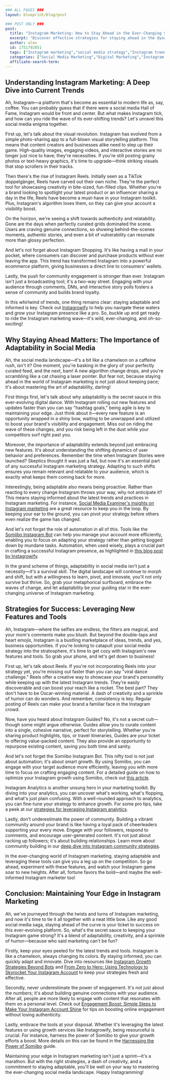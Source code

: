 ```yaml
---
### ALL PAGES ###
layout: blueprint/blog/post

### POST ONLY ###
post:
  title: "Instagram Marketing: How to Stay Ahead in the Ever-Changing Social Media Landscape"
  excerpt: "Discover effective strategies for staying ahead in the dynamic world of Instagram marketing with insights into current trends and tools."
  author: alex
  id: 1751792051
  tags: ["Instagram marketing","social media strategy","Instagram trends","online engagement"]
  categories: ["Social Media Marketing","Digital Marketing","Instagram Growth"]
  affiliate-search-term: 
---
```


## Understanding Instagram Marketing: A Deep Dive into Current Trends

Ah, Instagram—a platform that's become as essential to modern life as, say, coffee. You can probably guess that if there were a social media Hall of Fame, Instagram would be front and center. But what makes Instagram tick, and how can you ride the wave of its ever-shifting trends? Let's unravel this social media enigma together.

First up, let's talk about the visual revolution. Instagram has evolved from a simple photo-sharing app to a full-blown visual storytelling platform. This means that content creators and businesses alike need to step up their game. High-quality images, engaging videos, and interactive stories are no longer just nice to have; they're necessities. If you're still posting grainy photos or text-heavy graphics, it's time to upgrade—think striking visuals that stop scrollers in their tracks.

Then there's the rise of Instagram Reels. Initially seen as a TikTok doppelgänger, Reels have carved out their own niche. They're the perfect tool for showcasing creativity in bite-sized, fun-filled clips. Whether you're a brand looking to spotlight your latest product or an influencer sharing a day in the life, Reels have become a must-have in your Instagram toolkit. Plus, Instagram's algorithm loves them, so they can give your account a visibility boost. 

On the horizon, we're seeing a shift towards authenticity and relatability. Gone are the days when perfectly curated grids dominated the scene. Users are craving genuine connections, so showing behind-the-scenes moments, authentic stories, and even a bit of vulnerability can resonate more than glossy perfection.

And let's not forget about Instagram Shopping. It's like having a mall in your pocket, where consumers can discover and purchase products without ever leaving the app. This trend has transformed Instagram into a powerful ecommerce platform, giving businesses a direct line to consumers' wallets.

Lastly, the push for community engagement is stronger than ever. Instagram isn't just a broadcasting tool; it's a two-way street. Engaging with your audience through comments, DMs, and interactive story polls fosters a sense of community and builds brand loyalty.

In this whirlwind of trends, one thing remains clear: staying adaptable and informed is key. Check out [Instagrowify](https://instagrowify.com) to help you navigate these waters and grow your Instagram presence like a pro. So, buckle up and get ready to ride the Instagram marketing wave—it's wild, ever-changing, and oh-so-exciting!

## Why Staying Ahead Matters: The Importance of Adaptability in Social Media

Ah, the social media landscape—it's a bit like a chameleon on a caffeine rush, isn't it? One moment, you're basking in the glory of your perfectly curated feed, and the next, bam! A new algorithm change drops, and you're scrambling like a cat chasing a laser pointer. But fear not, because staying ahead in the world of Instagram marketing is not just about keeping pace; it's about mastering the art of adaptability, darling!

First things first, let's talk about why adaptability is the secret sauce in this ever-evolving digital dance. With Instagram rolling out new features and updates faster than you can say "hashtag goals," being agile is key to maintaining your edge. Just think about it—every new feature is an opportunity wrapped in a shiny bow, waiting to be unwrapped and utilized to boost your brand's visibility and engagement. Miss out on riding the wave of these changes, and you risk being left in the dust while your competitors surf right past you.



Moreover, the importance of adaptability extends beyond just embracing new features. It's about understanding the shifting dynamics of user behavior and preferences. Remember the time when Instagram Stories were launched? Skeptics thought it was just a fad, but now it's an essential part of any successful Instagram marketing strategy. Adapting to such shifts ensures you remain relevant and relatable to your audience, which is exactly what keeps them coming back for more.

Interestingly, being adaptable also means being proactive. Rather than reacting to every change Instagram throws your way, why not anticipate it? This means staying informed about the latest trends and practices in Instagram marketing. For instance, [Social Media Examiner's insights on Instagram marketing](https://www.socialmediaexaminer.com/instagram-marketing/) are a great resource to keep you in the loop. By keeping your ear to the ground, you can pivot your strategy before others even realize the game has changed.

And let's not forget the role of automation in all of this. Tools like the [Somiibo Instagram Bot](https://somiibo.com/platforms/instagram-bot) can help you manage your account more efficiently, enabling you to focus on adapting your strategy rather than getting bogged down by mundane tasks. Automation, when used wisely, plays a crucial part in crafting a successful Instagram presence, as highlighted in [this blog post by Instagrowify](https://instagrowify.com/blog/the-role-of-automation-in-crafting-a-successful-instagram-presence).

In the grand scheme of things, adaptability in social media isn't just a necessity—it's a survival skill. The digital landscape will continue to morph and shift, but with a willingness to learn, pivot, and innovate, you'll not only survive but thrive. So, grab your metaphorical surfboard, embrace the waves of change, and let adaptability be your guiding star in the ever-changing universe of Instagram marketing.

## Strategies for Success: Leveraging New Features and Tools

Ah, Instagram—where the selfies are endless, the filters are magical, and your mom's comments make you blush. But beyond the double-taps and heart emojis, Instagram is a bustling marketplace of ideas, trends, and yes, business opportunities. If you're looking to catapult your social media strategy into the stratosphere, it's time to get cozy with Instagram's new features and tools. So grab your phone, and let's get down to business!

First up, let's talk about Reels. If you're not incorporating Reels into your strategy yet, you're missing out faster than you can say "viral dance challenge." Reels offer a creative way to showcase your brand's personality while keeping up with the latest Instagram trends. They're easily discoverable and can boost your reach like a rocket. The best part? They don't have to be Oscar-winning material. A dash of creativity and a sprinkle of humor can do wonders. And remember, consistency is key. Regular posting of Reels can make your brand a familiar face in the Instagram crowd.

Now, have you heard about Instagram Guides? No, it's not a secret cult—though some might argue otherwise. Guides allow you to curate content into a single, cohesive narrative, perfect for storytelling. Whether you're sharing product highlights, tips, or travel itineraries, Guides are your ticket to offering value-packed content. They also provide an opportunity to repurpose existing content, saving you both time and sanity.

And let's not forget the Somiibo Instagram Bot. This nifty tool is not just about automation; it's about smart growth. By using Somiibo, you can engage with your target audience more efficiently, leaving you with more time to focus on crafting engaging content. For a detailed guide on how to optimize your Instagram growth using Somiibo, check out [this article](https://instagrowify.com/blog/how-to-use-the-somiibo-instagram-bot-for-optimal-growth).

Instagram Analytics is another unsung hero in your marketing toolkit. By diving into your analytics, you can uncover what's working, what's flopping, and what's just plain confusing. With a well-rounded approach to analytics, you can fine-tune your strategy to enhance growth. For some pro tips, take a peek at our [strategies for leveraging Instagram analytics](https://instagrowify.com/blog/strategies-for-leveraging-instagram-analytics-to-enhance-growth).



Lastly, don't underestimate the power of community. Building a vibrant community around your brand is like having a loyal pack of cheerleaders supporting your every move. Engage with your followers, respond to comments, and encourage user-generated content. It's not just about racking up followers; it's about building relationships. Learn more about community building in our [deep dive into Instagram community strategies](https://instagrowify.com/blog/beyond-followers-building-a-community-on-instagram).

In the ever-changing world of Instagram marketing, staying adaptable and leveraging these tools can give you a leg up on the competition. So go ahead, experiment with these features, and watch your Instagram game soar to new heights. After all, fortune favors the bold—and maybe the well-informed Instagram marketer too!

## Conclusion: Maintaining Your Edge in Instagram Marketing

Ah, we've journeyed through the twists and turns of Instagram marketing, and now it's time to tie it all together with a neat little bow. Like any good social media saga, staying ahead of the curve is your ticket to success on this ever-evolving platform. So, what's the secret sauce to keeping your Instagram game strong? It's a blend of adaptability, creativity, and a sprinkle of humor—because who said marketing can't be fun?

Firstly, keep your eyes peeled for the latest trends and tools. Instagram is like a chameleon, always changing its colors. By staying informed, you can quickly adapt and innovate. Dive into resources like [Instagram Growth Strategies Beyond Bots](https://instagrowify.com/blog/instagram-growth-strategies-beyond-bots) and [From Zero to Hero: Using Technology to Skyrocket Your Instagram Account](https://instagrowify.com/blog/from-zero-to-hero-using-technology-to-skyrocket-your-instagram-account) to keep your strategies fresh and effective.

Secondly, never underestimate the power of engagement. It's not just about the numbers; it's about building genuine connections with your audience. After all, people are more likely to engage with content that resonates with them on a personal level. Check out [Engagement Boost: Simple Steps to Make Your Instagram Account Shine](https://instagrowify.com/blog/engagement-boost-simple-steps-to-make-your-instagram-account-shine) for tips on boosting online engagement without losing authenticity.

Lastly, embrace the tools at your disposal. Whether it's leveraging the latest features or using growth services like Instagrowify, being resourceful is crucial. For instance, harness the power of Somiibo to give your growth efforts a boost. More details on this can be found in the [Harnessing the Power of Somiibo](https://instagrowify.com/blog/harnessing-the-power-of-somiibo-a-guide-to-effective-instagram-growth) guide.

Maintaining your edge in Instagram marketing isn't just a sprint—it's a marathon. But with the right strategies, a dash of creativity, and a commitment to staying adaptable, you'll be well on your way to mastering the ever-changing social media landscape. Happy Instagramming!
